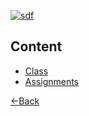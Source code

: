 [![sdf](https://img.shields.io/badge/Abraham-%4019cah-orange.svg)](https://github.com/19cah)

## Content

- [Class](class)
- [Assignments](assignments)

[←Back](./)
